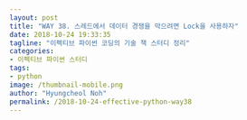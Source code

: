 ```yaml
---
layout: post
title: "WAY 38. 스레드에서 데이터 경쟁을 막으려면 Lock을 사용하자"
date: 2018-10-24 19:33:35
tagline: "이펙티브 파이썬 코딩의 기술 책 스터디 정리"
categories:
- 이펙티브 파이썬 스터디
tags:
- python
image: /thumbnail-mobile.png
author: "Hyungcheol Noh"
permalink: /2018-10-24-effective-python-way38
---
```

